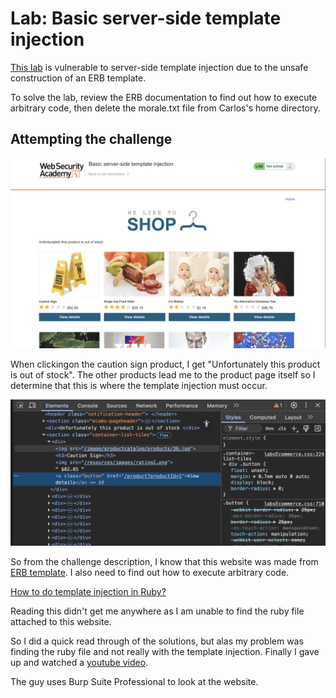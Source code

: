 # Lab: Basic server-side template injection

[This lab](https://portswigger.net/web-security/server-side-template-injection/exploiting/lab-server-side-template-injection-basic) is vulnerable to server-side template injection due to the unsafe construction of an ERB template.

To solve the lab, review the ERB documentation to find out how to execute arbitrary code, then delete the morale.txt file from Carlos's home directory.


## Attempting the challenge

![website picture](website.png)

When clickingon the caution sign product, I get "Unfortunately this product is out of stock". The other products lead me to the product page itself so I determine that this is where the template injection must occur.

![looking into the html](htmlpic.png)

So from the challenge description, I know that this website was made from [ERB template](https://docs.ruby-lang.org/en/2.3.0/ERB.html). I also need to find out how to execute arbitrary code.

[How to do template injection in Ruby?](https://github.com/appsecengineer/ruby-ssti)

Reading this didn't get me anywhere as I am unable to find the ruby file attached to this website.

So I did a quick read through of the solutions, but alas my problem was finding the ruby file and not really with the template injection. Finally I gave up and watched a [youtube video](https://www.youtube.com/watch?v=QLqHMMcBXuQ&t=31s).

The guy uses Burp Suite Professional to look at the website.